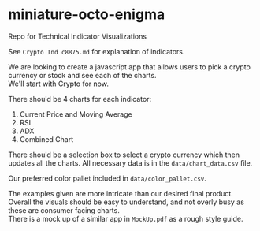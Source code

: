 # miniature-octo-enigma
Repo for Technical Indicator Visualizations

See `Crypto Ind c8875.md` for explanation of indicators.

We are looking to create a javascript app that allows users to pick a crypto currency or stock and see each of the charts.  
We'll start with Crypto for now.  

There should be 4 charts for each indicator:
1. Current Price and Moving Average
2. RSI
3. ADX
4. Combined Chart

There should be a selection box to select a crypto currency which then updates all the charts.
All necessary data is in the `data/chart_data.csv` file.  

Our preferred color pallet included in `data/color_pallet.csv`.  

The examples given are more intricate than our desired final product.  
Overall the visuals should be easy to understand, and not overly busy as these are consumer facing charts.  
There is a mock up of a similar app in `MockUp.pdf` as a rough style guide.

